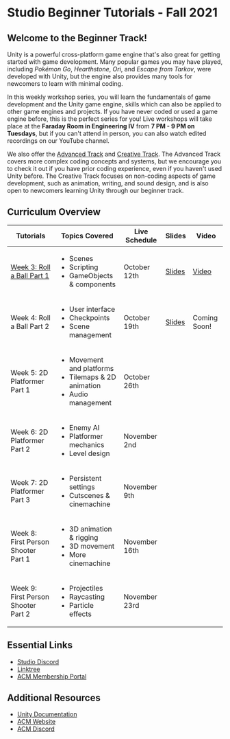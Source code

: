 # Studio Beginner Tutorials - Fall 2021
## Welcome to the Beginner Track!
Unity is a powerful cross-platform game engine that's also great for getting started with game development. Many popular games you may have played, including *Pokémon Go*, *Hearthstone*, *Ori*, and *Escape from Tarkov*, were developed with Unity, but the engine also provides many tools for newcomers to learn with minimal coding.

In this weekly workshop series, you will learn the fundamentals of game development and the Unity game engine, skills which can also be applied to other game engines and projects. If you have never coded or used a game engine before, this is the perfect series for you! Live workshops will take place at the **Faraday Room in Engineering IV** from **7 PM - 9 PM on Tuesdays**, but if you can't attend in person, you can also watch edited recordings on our YouTube channel.

We also offer the [Advanced Track](https://github.com/uclaacm/studio-advanced-tutorials-f21) and [Creative Track](https://github.com/uclaacm/studio-creative-tutorials-f21). The Advanced Track covers more complex coding concepts and systems, but we encourage you to check it out if you have prior coding experience, even if you haven't used Unity before. The Creative Track focuses on non-coding aspects of game development, such as animation, writing, and sound design, and is also open to newcomers learning Unity through our beginner track.

## Curriculum Overview
| Tutorials | Topics Covered | Live Schedule | Slides | Video |
|-----------|----------------|---------------|--------|-------|
| [Week 3: Roll a Ball Part 1](https://github.com/uclaacm/studio-beginner-tutorials-f21/blob/main/Roll%20a%20Ball/README.md) | <ul> <li>Scenes</li> <li>Scripting</li> <li>GameObjects & components</li> </ul> | October 12th | [Slides](https://docs.google.com/presentation/d/1jJV7GuUdXfJm5YG7ruv3OJBBqoY1VfJ1LB5PPNmsd1w/edit?usp=sharing) | [Video](https://youtu.be/oB3sk4a3VkE) |
| Week 4: Roll a Ball Part 2 | <ul> <li>User interface</li> <li>Checkpoints</li> <li>Scene management</li> </ul> | October 19th | [Slides](https://docs.google.com/presentation/d/1N__34gQRdCBV8gSB7huCgWJGKWnnMpdQAGUF3QjkW_k/edit?usp=sharing) | Coming Soon! |
| Week 5: 2D Platformer Part 1 | <ul> <li>Movement and platforms</li> <li>Tilemaps & 2D animation</li> <li>Audio management</li> </ul> | October 26th | | |
| Week 6: 2D Platformer Part 2 | <ul> <li>Enemy AI</li> <li>Platformer mechanics</li> <li>Level design</li> </ul> | November 2nd | | |
| Week 7: 2D Platformer Part 3 | <ul> <li>Persistent settings</li> <li>Cutscenes & cinemachine</li> </ul> | November 9th | | |
| Week 8: First Person Shooter Part 1 | <ul> <li>3D animation & rigging</li> <li>3D movement</li> <li>More cinemachine</li> </ul> | November 16th | |
| Week 9: First Person Shooter Part 2 | <ul> <li>Projectiles</li> <li>Raycasting</li> <li>Particle effects</li> </ul> | November 23rd | | |

## Essential Links
- [Studio Discord](https://discord.com/invite/bBk2Mcw)
- [Linktree](https://linktr.ee/acmstudio)
- [ACM Membership Portal](https://members.uclaacm.com/)
## Additional Resources
- [Unity Documentation](https://docs.unity3d.com/Manual/index.html)
- [ACM Website](https://www.uclaacm.com/)
- [ACM Discord](https://discord.com/invite/eWmzKsY)
